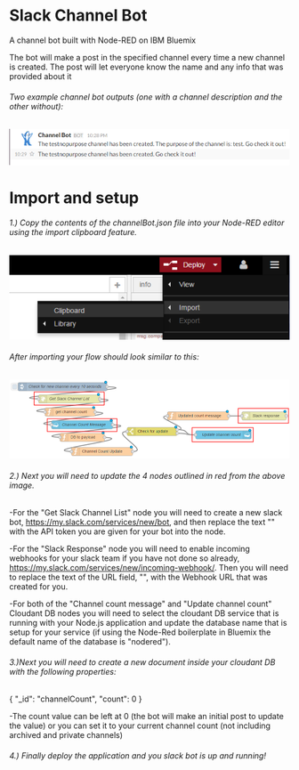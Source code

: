 # Slack Channel Bot
A channel bot built with Node-RED on IBM Bluemix

The bot will make a post in the specified channel every time a new channel is created. The post will let everyone know the name and any info that was provided about it

###### Two example channel bot outputs (one with a channel description and the other without):
![alt tag](https://github.com/franklsm1/SlackChannelBot/blob/master/exampleBot.png)

# Import and setup
###### 1.) Copy the contents of the channelBot.json file into your Node-RED editor using the import clipboard feature.

![alt tag](https://github.com/franklsm1/SlackChannelBot/blob/master/import.PNG)


###### After importing your flow should look similar to this:
![alt tag](https://github.com/franklsm1/SlackChannelBot/blob/master/nodeFlow.PNG)

###### 2.) Next you will need to update the 4 nodes outlined in red from the above image.
  
  -For the "Get Slack Channel List" node you will need to create a new slack bot, https://my.slack.com/services/new/bot, and then replace the text "<Slack API Bot Token Goes Here>" with the API token you are given for your bot into the node.
  
  -For the "Slack Response" node you will need to enable incoming webhooks for your slack team if you have not done so already, https://my.slack.com/services/new/incoming-webhook/. Then you will need to replace the text of the URL field, "<Slack Incoming Webhook URL Goes Here>", with the Webhook URL that was created for you.
  
  -For both of the "Channel count message" and "Update channel count" Cloudant DB nodes you will need to select the cloudant DB service that is running with your Node.js application and update the database name that is setup for your service (if using the Node-Red boilerplate in Bluemix the default name of the database is "nodered").
  
###### 3.)Next you will need to create a new document inside your cloudant DB with the following properties:
  
  {
    "_id": "channelCount",
    "count": 0
  }
  
  -The count value can be left at 0 (the bot will make an initial post to update the value) or you can set it to your current channel count (not including archived and private channels)
  
###### 4.) Finally deploy the application and you slack bot is up and running!
